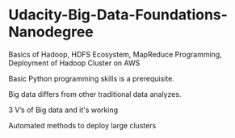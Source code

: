 # Udacity-Big-Data-Foundations-Nanodegree
Basics of Hadoop, HDFS Ecosystem, MapReduce Programming, Deployment of Hadoop Cluster on AWS

Basic Python programming skills is a prerequisite.

Big data differs from other traditional data analyzes.

3 V’s of Big data and it's working

Automated methods to deploy large clusters

